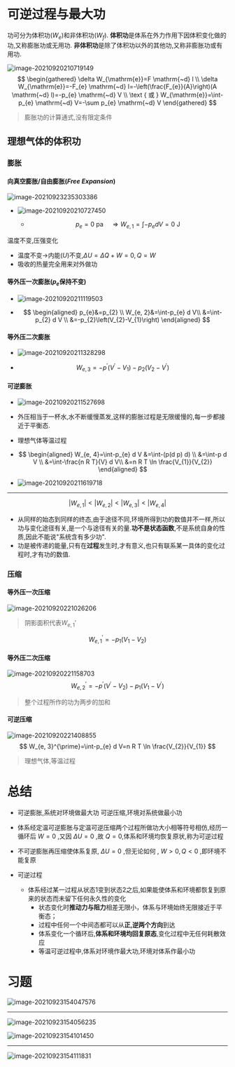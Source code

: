 # 可逆过程与最大功

功可分为体积功($W_e$)和非体积功($W_f$).
**体积功**是体系在外力作用下因体积变化做的功,又称膨胀功或无用功.
**非体积功**是除了体积功以外的其他功,又称非膨胀功或有用功.

![image-20210920210719149](image/image-20210920210719149.png)
$$
\begin{gathered}
\delta W_{\mathrm{e}}=F \mathrm{~d} l \\
\delta W_{\mathrm{e}}=-F_{e} \mathrm{~d} l=-\left(\frac{F_{e}}{A}\right)(A \mathrm{~d} l)=-p_{e} \mathrm{~d} V \\
\text { 或 } W_{\mathrm{e}}=\int-p_{e} \mathrm{~d} V=-\sum p_{e} \mathrm{~d} V
\end{gathered}
$$

>   膨胀功的计算通式,没有限定条件

## 理想气体的体积功

### 膨胀

#### 向真空膨胀/自由膨胀($Free\ Expansion$)

![image-20210923235303386](image/image-20210923235303386.png)

+ ![image-20210920210727450](image/image-20210920210727450.png)

    + $$
        p_{e}=0\ \mathrm{pa} \quad \Rightarrow W_{e, 1}=\int-p_{e} d V=0 \mathrm{~J}
        $$

温度不变,压强变化

+   温度不变$\to$内能($U$)不变,$\Delta U=\Delta Q+W=0,Q=W$
+   吸收的热量完全用来对外做功

#### 等外压一次膨胀($p_e$保持不变)

 +    ![image-20210920211119503](image/image-20210920211119503.png)

 +    $$
      \begin{aligned}
      p_{e}&=p_{2} \\
      W_{e, 2}&=\int-p_{e} d V\\
      &=\int-p_{2} d V \\
      &=-p_{2}\left(V_{2}-V_{1}\right)
      \end{aligned}
      $$

#### 等外压二次膨胀

+ ![image-20210920211328298](image/image-20210920211328298.png)

+ $$
    W_{e, 3}=-p^{\prime}\left(V^{\prime}-V_{1}\right)-p_{2}\left(V_{2}-V^{\prime}\right)
    $$

#### 可逆膨胀

+ ![image-20210920211527698](image/image-20210920211527698.png)

+ 外压相当于一杯水,水不断缓慢蒸发,这样的膨胀过程是无限缓慢的,每一步都接近于平衡态.

+ 理想气体等温过程

+ $$
    \begin{aligned}
    W_{e, 4}=\int-p_{e} d V &=\int-(p(d p) d) \\
    &=\int-p d V \\
    &=\int-\frac{n R T}{V} d V\\
    &=n R T \ln \frac{V_{1}}{V_{2}}
    \end{aligned}
    $$

+ ![image-20210920211619718](image/image-20210920211619718.png)

---

$$
\left|W_{e, 1}\right|<\left|W_{e, 2}\right|<\left|W_{e, 3}\right|<\left|W_{e, 4}\right|
$$

+   从同样的始态到同样的终态,由于途径不同,环境所得到功的数值并不一样,所以功与变化途径有关,是一个与途径有关的量.**功不是状态函数**,不是系统自身的性质,因此不能说"系统含有多少功".
+   功是被传递的能量,只有在**过程**发生时,才有意义,也只有联系某一具体的变化过程时,才有功的数值.

### 压缩

#### 等外压一次压缩

![image-20210920221026206](image/image-20210920221026206.png)

>   阴影面积代表$W_{e,1}'$

$$
W_{e, 1}^{\prime}=-p_{1}\left(V_{1}-V_{2}\right)
$$

####  等外压二次压缩

![image-20210920221158703](image/image-20210920221158703.png)
$$
W_{e, 2}^{\prime}=-p^{\prime}\left(V^{\prime}-V_{2}\right)-p_{1}\left(V_{1}-V^{\prime}\right)
$$

>   整个过程所作的功为两步的加和

#### 可逆压缩

![image-20210920221408855](image/image-20210920221408855.png)
$$
W_{e, 3}^{\prime}=\int-p_{e} d V=n R T \ln \frac{V_{2}}{V_{1}}
$$

>   理想气体,等温过程

# 总结

+   可逆膨胀,系统对环境做最大功
    可逆压缩,环境对系统做最小功
+   体系经定温可逆膨胀与定温可逆压缩两个过程所做功大小相等符号相仿,经历一循环后 $W=0$ ,又因 $\Delta U = 0$ ,故 $Q = 0$,体系和环境均恢复原状,称为可逆过程
+   不可逆膨胀再压缩使体系复原, $\Delta U = 0$ ,但无论如何 , $W > 0 , Q < 0$ ,即环境不能复原

+   可逆过程
    +   体系经过某一过程从状态1变到状态2之后,如果能使体系和环境都恢复到原来的状态而未留下任何永久性的变化
        +   状态变化时**推动力与阻力**相差无限小，体系与环境始终无限接近于平衡态；
        +   过程中任何一个中间态都可以从**正,逆两个方向**到达
        +   体系变化一个循环后,**体系和环境均回复原态**,变化过程中无任何耗散效应
        +   等温可逆过程中,体系对环境作最大功,环境对体系作最小功

# 习题

![image-20210923154047576](image/image-20210923154047576.png)

---

![image-20210923154056235](image/image-20210923154056235.png)

![image-20210923154101450](image/image-20210923154101450.png)

---

![image-20210923154111831](image/image-20210923154111831.png)

